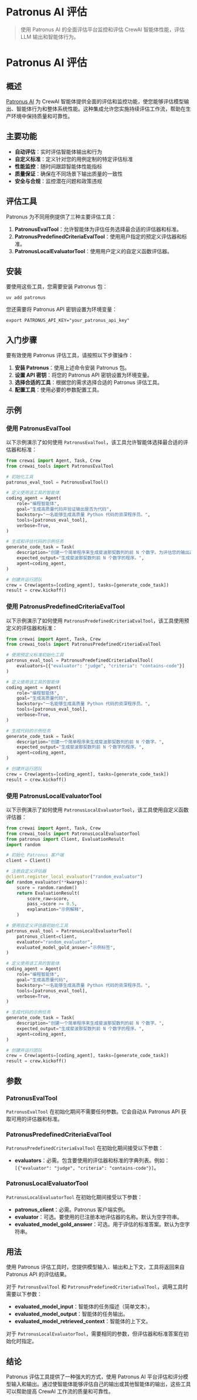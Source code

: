 # Patronus AI 评估

> 使用 Patronus AI 的全面评估平台监控和评估 CrewAI 智能体性能，评估 LLM 输出和智能体行为。

# Patronus AI 评估

## 概述

[Patronus AI](https://patronus.ai) 为 CrewAI 智能体提供全面的评估和监控功能，使您能够评估模型输出、智能体行为和整体系统性能。这种集成允许您实施持续评估工作流，帮助在生产环境中保持质量和可靠性。

## 主要功能

* **自动评估**：实时评估智能体输出和行为
* **自定义标准**：定义针对您的用例定制的特定评估标准
* **性能监控**：随时间跟踪智能体性能指标
* **质量保证**：确保在不同场景下输出质量的一致性
* **安全与合规**：监控潜在问题和政策违规

## 评估工具

Patronus 为不同用例提供了三种主要评估工具：

1. **PatronusEvalTool**：允许智能体为评估任务选择最合适的评估器和标准。
2. **PatronusPredefinedCriteriaEvalTool**：使用用户指定的预定义评估器和标准。
3. **PatronusLocalEvaluatorTool**：使用用户定义的自定义函数评估器。

## 安装

要使用这些工具，您需要安装 Patronus 包：

```shell  theme={null}
uv add patronus
```

您还需要将 Patronus API 密钥设置为环境变量：

```shell  theme={null}
export PATRONUS_API_KEY="your_patronus_api_key"
```

## 入门步骤

要有效使用 Patronus 评估工具，请按照以下步骤操作：

1. **安装 Patronus**：使用上述命令安装 Patronus 包。
2. **设置 API 密钥**：将您的 Patronus API 密钥设置为环境变量。
3. **选择合适的工具**：根据您的需求选择合适的 Patronus 评估工具。
4. **配置工具**：使用必要的参数配置工具。

## 示例

### 使用 PatronusEvalTool

以下示例演示了如何使用 `PatronusEvalTool`，该工具允许智能体选择最合适的评估器和标准：

```python Code theme={null}
from crewai import Agent, Task, Crew
from crewai_tools import PatronusEvalTool

# 初始化工具
patronus_eval_tool = PatronusEvalTool()

# 定义使用该工具的智能体
coding_agent = Agent(
    role="编程智能体",
    goal="生成高质量代码并验证输出是否为代码",
    backstory="一名能够生成高质量 Python 代码的资深程序员。",
    tools=[patronus_eval_tool],
    verbose=True,
)

# 生成和评估代码的示例任务
generate_code_task = Task(
    description="创建一个简单程序来生成斐波那契数列的前 N 个数字。为评估您的输出选择最合适的评估器和标准。",
    expected_output="生成斐波那契数列前 N 个数字的程序。",
    agent=coding_agent,
)

# 创建并运行团队
crew = Crew(agents=[coding_agent], tasks=[generate_code_task])
result = crew.kickoff()
```

### 使用 PatronusPredefinedCriteriaEvalTool

以下示例演示了如何使用 `PatronusPredefinedCriteriaEvalTool`，该工具使用预定义的评估器和标准：

```python Code theme={null}
from crewai import Agent, Task, Crew
from crewai_tools import PatronusPredefinedCriteriaEvalTool

# 使用预定义标准初始化工具
patronus_eval_tool = PatronusPredefinedCriteriaEvalTool(
    evaluators=[{"evaluator": "judge", "criteria": "contains-code"}]
)

# 定义使用该工具的智能体
coding_agent = Agent(
    role="编程智能体",
    goal="生成高质量代码",
    backstory="一名能够生成高质量 Python 代码的资深程序员。",
    tools=[patronus_eval_tool],
    verbose=True,
)

# 生成代码的示例任务
generate_code_task = Task(
    description="创建一个简单程序来生成斐波那契数列的前 N 个数字。",
    expected_output="生成斐波那契数列前 N 个数字的程序。",
    agent=coding_agent,
)

# 创建并运行团队
crew = Crew(agents=[coding_agent], tasks=[generate_code_task])
result = crew.kickoff()
```

### 使用 PatronusLocalEvaluatorTool

以下示例演示了如何使用 `PatronusLocalEvaluatorTool`，该工具使用自定义函数评估器：

```python Code theme={null}
from crewai import Agent, Task, Crew
from crewai_tools import PatronusLocalEvaluatorTool
from patronus import Client, EvaluationResult
import random

# 初始化 Patronus 客户端
client = Client()

# 注册自定义评估器
@client.register_local_evaluator("random_evaluator")
def random_evaluator(**kwargs):
    score = random.random()
    return EvaluationResult(
        score_raw=score,
        pass_=score >= 0.5,
        explanation="示例解释",
    )

# 使用自定义评估器初始化工具
patronus_eval_tool = PatronusLocalEvaluatorTool(
    patronus_client=client,
    evaluator="random_evaluator",
    evaluated_model_gold_answer="示例标签",
)

# 定义使用该工具的智能体
coding_agent = Agent(
    role="编程智能体",
    goal="生成高质量代码",
    backstory="一名能够生成高质量 Python 代码的资深程序员。",
    tools=[patronus_eval_tool],
    verbose=True,
)

# 生成代码的示例任务
generate_code_task = Task(
    description="创建一个简单程序来生成斐波那契数列的前 N 个数字。",
    expected_output="生成斐波那契数列前 N 个数字的程序。",
    agent=coding_agent,
)

# 创建并运行团队
crew = Crew(agents=[coding_agent], tasks=[generate_code_task])
result = crew.kickoff()
```

## 参数

### PatronusEvalTool

`PatronusEvalTool` 在初始化期间不需要任何参数。它会自动从 Patronus API 获取可用的评估器和标准。

### PatronusPredefinedCriteriaEvalTool

`PatronusPredefinedCriteriaEvalTool` 在初始化期间接受以下参数：

* **evaluators**：必需。包含要使用的评估器和标准的字典列表。例如：`[{"evaluator": "judge", "criteria": "contains-code"}]`。

### PatronusLocalEvaluatorTool

`PatronusLocalEvaluatorTool` 在初始化期间接受以下参数：

* **patronus\_client**：必需。Patronus 客户端实例。
* **evaluator**：可选。要使用的已注册本地评估器的名称。默认为空字符串。
* **evaluated\_model\_gold\_answer**：可选。用于评估的标准答案。默认为空字符串。

## 用法

使用 Patronus 评估工具时，您提供模型输入、输出和上下文，工具将返回来自 Patronus API 的评估结果。

对于 `PatronusEvalTool` 和 `PatronusPredefinedCriteriaEvalTool`，调用工具时需要以下参数：

* **evaluated\_model\_input**：智能体的任务描述（简单文本）。
* **evaluated\_model\_output**：智能体的任务输出。
* **evaluated\_model\_retrieved\_context**：智能体的上下文。

对于 `PatronusLocalEvaluatorTool`，需要相同的参数，但评估器和标准答案在初始化时指定。

## 结论

Patronus 评估工具提供了一种强大的方式，使用 Patronus AI 平台评估和评分模型输入和输出。通过使智能体能够评估自己的输出或其他智能体的输出，这些工具可以帮助提高 CrewAI 工作流的质量和可靠性。